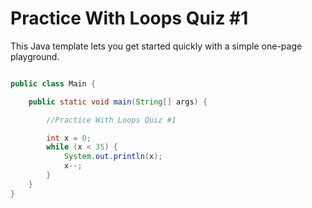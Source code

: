 # Practice With Loops Quiz #1

This Java template lets you get started quickly with a simple one-page playground.

```java runnable

public class Main {

    public static void main(String[] args) {

        //Practice With Loops Quiz #1

        int x = 0;
        while (x < 35) {   
            System.out.println(x);   
            x--;
        }
    }
}
```